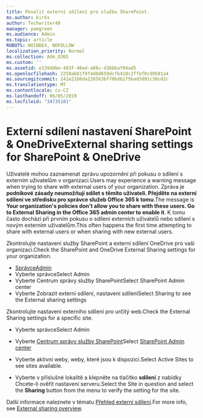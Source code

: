 ```yaml
---
title: Povolit externí sdílení pro službu SharePoint.
ms.author: kirks
author: Techwriter40
manager: pamgreen
ms.audience: Admin
ms.topic: article
ROBOTS: NOINDEX, NOFOLLOW
localization_priority: Normal
ms.collection: Adm_O365
ms.custom: ''
ms.assetid: e13940be-483f-46ed-a88c-d36bbaf04ad5
ms.openlocfilehash: 2258ab81f9f4d0d659dcfb410c2ffef0cd9b81a4
ms.sourcegitcommit: 241e21b6da226563bf70bdb1f5bad3d91c38cd2c
ms.translationtype: MT
ms.contentlocale: cs-CZ
ms.lasthandoff: 06/05/2019
ms.locfileid: "34735101"
---
```

# <a name="external-sharing-settings-for-sharepoint--onedrive"></a><span data-ttu-id="28583-102">Externí sdílení nastavení SharePoint & OneDrive</span><span class="sxs-lookup"><span data-stu-id="28583-102">External sharing settings for SharePoint & OneDrive</span></span>

<span data-ttu-id="28583-103">Uživatelé mohou zaznamenat zprávu upozornění při pokusu o sdílení s externím uživatelům v organizaci.</span><span class="sxs-lookup"><span data-stu-id="28583-103">Users may experience a warning message when trying to share with external users of your organization.</span></span> <span data-ttu-id="28583-104">Zpráva je **podnikové zásady neumožňují sdílet s těmito uživateli. Přejděte na externí sdílení ve středisku pro správce služeb Office 365 k tomu**.</span><span class="sxs-lookup"><span data-stu-id="28583-104">The message is **Your organization's policies don't allow you to share with these users. Go to External Sharing in the Office 365 admin center to enable it**.</span></span> <span data-ttu-id="28583-105">K tomu často dochází při prvním pokusu o sdílení externích uživatelů nebo sdílení s novým externím uživatelům.</span><span class="sxs-lookup"><span data-stu-id="28583-105">This often happens the first time attempting to share with external users or when sharing with new external users.</span></span>

<span data-ttu-id="28583-106">Zkontrolujte nastavení služby SharePoint a externí sdílení OneDrive pro vaši organizaci.</span><span class="sxs-lookup"><span data-stu-id="28583-106">Check the SharePoint and OneDrive External Sharing settings for your organization.</span></span>

- [<span data-ttu-id="28583-107">Správce</span><span class="sxs-lookup"><span data-stu-id="28583-107">Admin</span></span>](https://admin.microsoft.com/AdminPortal/Home#/homepage">https://admin.microsoft.com/)
- <span data-ttu-id="28583-108">Vyberte správce</span><span class="sxs-lookup"><span data-stu-id="28583-108">Select Admin</span></span>
- <span data-ttu-id="28583-109">Vyberte Centrum správy služby SharePoint</span><span class="sxs-lookup"><span data-stu-id="28583-109">Select SharePoint Admin center</span></span>
- <span data-ttu-id="28583-110">Vyberte Zobrazit externí sdílení, nastavení sdílení</span><span class="sxs-lookup"><span data-stu-id="28583-110">Select Sharing to see the External sharing settings</span></span>

<span data-ttu-id="28583-111">Zkontrolujte nastavení externího sdílení pro určitý web.</span><span class="sxs-lookup"><span data-stu-id="28583-111">Check the External Sharing settings for a specific site.</span></span>

- <span data-ttu-id="28583-112">Vyberte správce</span><span class="sxs-lookup"><span data-stu-id="28583-112">Select Admin</span></span>

- <span data-ttu-id="28583-113">Vyberte [Centrum správy služby SharePoint](https://admin.microsoft.com/AdminPortal/Home#/homepage">https://admin.microsoft.com/)</span><span class="sxs-lookup"><span data-stu-id="28583-113">Select [SharePoint Admin center](https://admin.microsoft.com/AdminPortal/Home#/homepage">https://admin.microsoft.com/)</span></span>

- <span data-ttu-id="28583-114">Vyberte aktivní weby, weby, které jsou k dispozici.</span><span class="sxs-lookup"><span data-stu-id="28583-114">Select Active Sites to see sites available.</span></span>
- <span data-ttu-id="28583-115">Vyberte v příslušné lokalitě a klepněte na tlačítko **sdílení** z nabídky Chcete-li ověřit nastavení serveru.</span><span class="sxs-lookup"><span data-stu-id="28583-115">Select the Site in question and select the **Sharing** button from the menu to verify the setting for the site.</span></span>

<span data-ttu-id="28583-116">Další informace naleznete v tématu [Přehled externí sdílení](https://docs.microsoft.com/en-us/sharepoint/external-sharing-overview).</span><span class="sxs-lookup"><span data-stu-id="28583-116">For more info, see [External sharing overview](https://docs.microsoft.com/en-us/sharepoint/external-sharing-overview).</span></span>